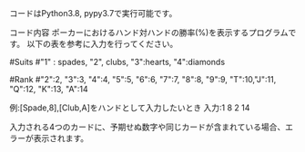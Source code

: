 コードはPython3.8, pypy3.7で実行可能です。

コード内容
ポーカーにおけるハンド対ハンドの勝率(%)を表示するプログラムです。
以下の表を参考に入力を行ってください。

#Suits
#"1" : spades, "2", clubs, "3":hearts, "4":diamonds

#Rank
#"2":2, "3":3, "4":4, "5":5, "6":6, "7":7, "8":8, "9":9, "T":10,"J":11, "Q":12, "K":13, "A":14

例:[Spade,8],[Club,A]をハンドとして入力したいとき
入力:1 8 2 14

入力される4つのカードに、予期せぬ数字や同じカードが含まれている場合、エラーが表示されます。
